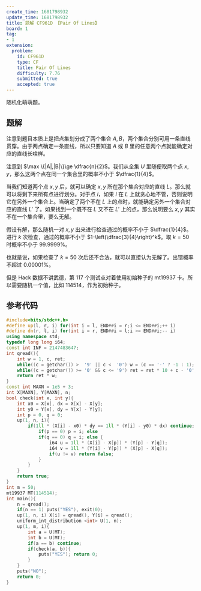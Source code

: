 ```yaml
---
create_time: 1681798932
update_time: 1681798932
title: 题解 CF961D 【Pair Of Lines】
board: 1
tag:
- 1
extension:
  problem:
    id: CF961D
    type: CF
    title: Pair Of Lines
    difficulty: 7.76
    submitted: true
    accepted: true
---
```


随机化萌萌题。

## 题解

注意到题目本质上是把点集划分成了两个集合 $A,B$，两个集合分别可用一条直线贯穿。由于两点确定一条直线，所以只要知道 $A$ 或 $B$ 里的任意两个点就能确定对应的直线长啥样。

注意到 $\max \{|A|,|B|\}\ge \dfrac{n}{2}$。我们从全集 $U$ 里随便取两个点 $x,y$，那么这两个点在同一个集合里的概率不小于 $\dfrac{1}{4}$。

当我们知道两个点 $x,y$ 后，就可以确定 $x,y$ 所在那个集合对应的直线 $L$。那么就可以将剩下来所有点进行划分。对于点 $i$，如果 $i$ 在 $L$ 上就贪心地不管，否则说明它在另外一个集合上。当确定了两个不在 $L$ 上的点时，就能确定另外一个集合对应的直线 $L'$ 了。如果找到一个既不在 $L$ 又不在 $L'$ 上的点，那么说明要么 $x,y$ 其实不在一个集合里，要么无解。

假设有解，那么随机一对 $x,y$ 出来进行检查通过的概率不小于 $\dfrac{1}{4}$。进行 $k$ 次检查，通过的概率不小于 $1-\left(\dfrac{3}{4}\right)^k$。取 $k=50$ 时概率不小于 $99.9999\%$。

也就是说，如果检查了 $k=50$ 次后还不合法，就可以直接认为无解了。出错概率不超过 $0.00001\%$。

但是 Hack 数据不讲武德，第 $117$ 个测试点对着使用初始种子的 mt19937 卡。所以需要随机一个值，比如 $114514$，作为初始种子。

## 参考代码

```cpp
#include<bits/stdc++.h>
#define up(l, r, i) for(int i = l, END##i = r;i <= END##i;++ i)
#define dn(r, l, i) for(int i = r, END##i = l;i >= END##i;-- i)
using namespace std;
typedef long long i64;
const int INF = 2147483647;
int qread(){
    int w = 1, c, ret;
    while((c = getchar()) >  '9' || c <  '0') w = (c == '-' ? -1 : 1); ret = c - '0';
    while((c = getchar()) >= '0' && c <= '9') ret = ret * 10 + c - '0';
    return ret * w;
}
const int MAXN = 1e5 + 3;
int X[MAXN], Y[MAXN], n;
bool check(int x, int y){
    int x0 = X[x], dx = X[x] - X[y];
    int y0 = Y[x], dy = Y[x] - Y[y];
    int p = 0, q = 0;
    up(1, n, i){
        if(1ll * (X[i] - x0) * dy == 1ll * (Y[i] - y0) * dx) continue; else {
            if(p == 0) p = i; else 
            if(q == 0) q = i; else {
                i64 u = 1ll * (X[i] - X[p]) * (Y[p] - Y[q]);
                i64 v = 1ll * (Y[i] - Y[p]) * (X[p] - X[q]);
                if(u != v) return false;
            }
        }
    }
    return true;
}
int m = 50;
mt19937 MT(114514);
int main(){
    n = qread();
    if(n == 1) puts("YES"), exit(0);
    up(1, n, i) X[i] = qread(), Y[i] = qread();
    uniform_int_distribution <int> U(1, n);
    up(1, m, i){
        int a = U(MT);
        int b = U(MT);
        if(a == b) continue;
        if(check(a, b)){
            puts("YES"); return 0;
        }
    }
    puts("NO");
    return 0;
}
